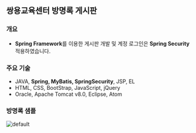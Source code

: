 ## 쌍용교육센터 방명록 게시판

### 개요
* **Spring Framework**를 이용한 게시판 개발 및 계정 로그인은 **Spring Security** 적용하였습니다.

### 주요 기술
* JAVA, **Spring, MyBatis, SpringSecurity**, JSP, EL
* HTML, CSS, BootStrap, JavaScript, jQuery
* Oracle, Apache Tomcat v8.0, Eclipse, Atom

### 방명록 샘플
![default](https://cloud.githubusercontent.com/assets/25098075/23933194/22bf0b3c-0980-11e7-9025-da4c90f4dd9f.jpg)
